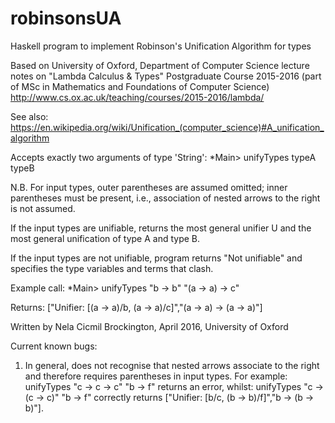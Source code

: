 # robinsonsUA

Haskell program to implement Robinson's Unification Algorithm for types

Based on University of Oxford, Department of Computer Science
lecture notes on "Lambda Calculus & Types" Postgraduate Course 2015-2016
(part of MSc in Mathematics and Foundations of Computer Science)
http://www.cs.ox.ac.uk/teaching/courses/2015-2016/lambda/

See also: https://en.wikipedia.org/wiki/Unification_(computer_science)#A_unification_algorithm

Accepts exactly two arguments of type 'String': *Main> unifyTypes typeA typeB

N.B. For input types, outer parentheses are assumed omitted; inner	parentheses must be present, i.e.,	association of nested arrows to	the right is not assumed.

If the input types are unifiable, returns the most general unifier U
and the most general unification of type A and type B.

If the input types are not unifiable, program returns "Not unifiable"
and specifies the type variables and terms that clash.

Example call: *Main> unifyTypes "b -> b" "(a -> a) -> c"

Returns: ["Unifier: [(a -> a)/b, (a -> a)/c]","(a -> a) -> (a -> a)"]

Written by Nela Cicmil Brockington, April 2016, University of Oxford

Current known bugs: 

1. In general, does not recognise that nested arrows associate to the right and therefore requires parentheses in input types. 
For example: 
unifyTypes "c -> c -> c" "b -> f" returns an error, 
whilst: 
unifyTypes "c -> (c -> c)" "b -> f" correctly returns ["Unifier: [b/c, (b -> b)/f]","b -> (b -> b)"].
